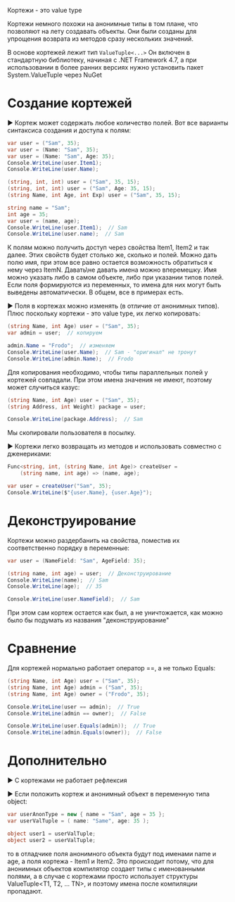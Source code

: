 Кортежи - это value type

Кортежи немного похожи на анонимные типы в том плане, что позволяют на лету создавать объекты. Они были созданы для упрощения возврата из методов сразу нескольких значений.

В основе кортежей лежит тип `ValueTuple<...>` Он включен в стандартную библиотеку, начиная с .NET Framework 4.7, а при использовании в более ранних версиях нужно установить пакет System.ValueTuple через NuGet

# Создание кортежей

► Кортеж может содержать любое количество полей. Вот все варианты синтаксиса создания и доступа к полям:

```c#
var user = ("Sam", 35);
var user = (Name: "Sam", 35);
var user = (Name: "Sam", Age: 35);
Console.WriteLine(user.Item1);
Console.WriteLine(user.Name);

(string, int, int) user = ("Sam", 35, 15);
(string, int, int) user = ("Sam", Age: 35, 15);
(string Name, int Age, int Exp) user = ("Sam", 35, 15);

string name = "Sam";
int age = 35;
var user = (name, age);
Console.WriteLine(user.Item1);  // Sam
Console.WriteLine(user.name);  // Sam
```

К полям можно получить доступ через свойства Item1, Item2 и так далее. Этих свойств будет столько же, сколько и полей. Можно дать полю имя, при этом все равно остается возможность обратиться к нему через ItemN. Давать\не давать имена можно вперемешку. Имя можно указать либо в самом объекте, либо при указании типов полей. Если поля формируются из переменных, то имена для них могут быть выведены автоматически. В общем, все в примерах есть.

► Поля в кортежах можно изменять (в отличие от анонимных типов). Плюс поскольку кортежи - это value type, их легко копировать:

```c#
(string Name, int Age) user = ("Sam", 35);
var admin = user;  // копируем

admin.Name = "Frodo";  // изменяем
Console.WriteLine(user.Name);  // Sam - "оригинал" не тронут
Console.WriteLine(admin.Name);  // Frodo
```

Для копирования необходимо, чтобы типы параллельных полей у кортежей совпадали. При этом имена значения не имеют, поэтому может случиться казус:

```c#
(string Name, int Age) user = ("Sam", 35);
(string Address, int Weight) package = user;

Console.WriteLine(package.Address);  // Sam
```

Мы скопировали пользователя в посылку.

► Кортежи легко возвращать из методов и использовать совместно с дженериками:

```c#
Func<string, int, (string Name, int Age)> createUser = 
    (string name, int age) => (name, age);

var user = createUser("Sam", 35);
Console.WriteLine($"{user.Name}, {user.Age}");
```



# Деконструирование

Кортежи можно раздербанить на свойства, поместив их соответственно порядку в переменные:

```c#
var user = (NameField: "Sam", AgeField: 35);

(string name, int age) = user;  // Деконструирование
Console.WriteLine(name);  // Sam
Console.WriteLine(age);  // 35

Console.WriteLine(user.NameField);  // Sam
```

При этом сам кортеж остается как был, а не уничтожается, как можно было бы подумать из названия "деконструирование"



# Сравнение

Для кортежей нормально работает оператор ==, а не только Equals:

```c#
(string Name, int Age) user = ("Sam", 35);
(string Name, int Age) admin = ("Sam", 35);
(string Name, int Age) owner = ("Frodo", 35);

Console.WriteLine(user == admin);  // True
Console.WriteLine(admin == owner);  // False

Console.WriteLine(user.Equals(admin));  // True
Console.WriteLine(admin.Equals(owner));  // False
```



# Дополнительно

► С кортежами не работает рефлексия

► Если положить кортеж и анонимный объект в переменную типа object:

```c#
var userAnonType = new { name = "Sam", age = 35 };
var userValTuple = ( name: "Same", age: 35 );

object user1 = userValTuple;
object user2 = userValTuple;
```

то в отладчике поля анонимного объекта будут под именами name и age, а поля кортежа - Item1 и Item2. Это происходит потому, что для анонимных объектов компилятор создает типы с именованными полями, а в случае с кортежами просто использует структуры ValueTuple<T1, T2, ... TN>, и поэтому имена после компиляции пропадают.